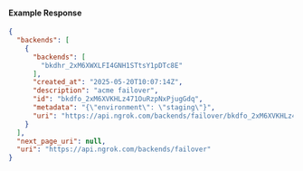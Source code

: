 <!-- Code generated for API Clients. DO NOT EDIT. -->

#### Example Response

```json
{
  "backends": [
    {
      "backends": [
        "bkdhr_2xM6XWXLFI4GNH1STtsY1pDTc8E"
      ],
      "created_at": "2025-05-20T10:07:14Z",
      "description": "acme failover",
      "id": "bkdfo_2xM6XVKHLz471OuRzpNxPjugGdq",
      "metadata": "{\"environment\": \"staging\"}",
      "uri": "https://api.ngrok.com/backends/failover/bkdfo_2xM6XVKHLz471OuRzpNxPjugGdq"
    }
  ],
  "next_page_uri": null,
  "uri": "https://api.ngrok.com/backends/failover"
}
```
